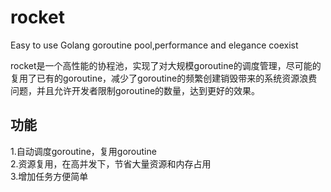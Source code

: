 # rocket
Easy to use Golang goroutine pool,performance and elegance coexist

rocket是一个高性能的协程池，实现了对大规模goroutine的调度管理，尽可能的复用了已有的goroutine，减少了goroutine的频繁创建销毁带来的系统资源浪费问题，并且允许开发者限制goroutine的数量，达到更好的效果。  
## 功能
1.自动调度goroutine，复用goroutine  
2.资源复用，在高并发下，节省大量资源和内存占用  
3.增加任务方便简单  
